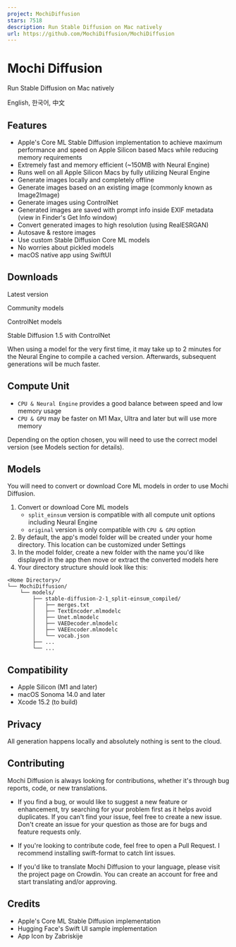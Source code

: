 ```yaml
---
project: MochiDiffusion
stars: 7518
description: Run Stable Diffusion on Mac natively
url: https://github.com/MochiDiffusion/MochiDiffusion
---
```


Mochi Diffusion
===============

Run Stable Diffusion on Mac natively

English, 한국어, 中文

Features
--------

-   Apple's Core ML Stable Diffusion implementation to achieve maximum performance and speed on Apple Silicon based Macs while reducing memory requirements
-   Extremely fast and memory efficient (~150MB with Neural Engine)
-   Runs well on all Apple Silicon Macs by fully utilizing Neural Engine
-   Generate images locally and completely offline
-   Generate images based on an existing image (commonly known as Image2Image)
-   Generate images using ControlNet
-   Generated images are saved with prompt info inside EXIF metadata (view in Finder's Get Info window)
-   Convert generated images to high resolution (using RealESRGAN)
-   Autosave & restore images
-   Use custom Stable Diffusion Core ML models
-   No worries about pickled models
-   macOS native app using SwiftUI

Downloads
---------

Latest version

Community models

ControlNet models

Stable Diffusion 1.5 with ControlNet

When using a model for the very first time, it may take up to 2 minutes for the Neural Engine to compile a cached version. Afterwards, subsequent generations will be much faster.

Compute Unit
------------

-   `CPU & Neural Engine` provides a good balance between speed and low memory usage
-   `CPU & GPU` may be faster on M1 Max, Ultra and later but will use more memory

Depending on the option chosen, you will need to use the correct model version (see Models section for details).

Models
------

You will need to convert or download Core ML models in order to use Mochi Diffusion.

1.  Convert or download Core ML models
    -   `split_einsum` version is compatible with all compute unit options including Neural Engine
    -   `original` version is only compatible with `CPU & GPU` option
2.  By default, the app's model folder will be created under your home directory. This location can be customized under Settings
3.  In the model folder, create a new folder with the name you'd like displayed in the app then move or extract the converted models here
4.  Your directory structure should look like this:

```
<Home Directory>/
└── MochiDiffusion/
    └── models/
        ├── stable-diffusion-2-1_split-einsum_compiled/
        │   ├── merges.txt
        │   ├── TextEncoder.mlmodelc
        │   ├── Unet.mlmodelc
        │   ├── VAEDecoder.mlmodelc
        │   ├── VAEEncoder.mlmodelc
        │   └── vocab.json
        ├── ...
        └── ...
```

Compatibility
-------------

-   Apple Silicon (M1 and later)
-   macOS Sonoma 14.0 and later
-   Xcode 15.2 (to build)

Privacy
-------

All generation happens locally and absolutely nothing is sent to the cloud.

Contributing
------------

Mochi Diffusion is always looking for contributions, whether it's through bug reports, code, or new translations.

-   If you find a bug, or would like to suggest a new feature or enhancement, try searching for your problem first as it helps avoid duplicates. If you can't find your issue, feel free to create a new issue. Don't create an issue for your question as those are for bugs and feature requests only.
    
-   If you're looking to contribute code, feel free to open a Pull Request. I recommend installing swift-format to catch lint issues.
    
-   If you'd like to translate Mochi Diffusion to your language, please visit the project page on Crowdin. You can create an account for free and start translating and/or approving.
    

Credits
-------

-   Apple's Core ML Stable Diffusion implementation
-   Hugging Face's Swift UI sample implementation
-   App Icon by Zabriskije
